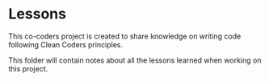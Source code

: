 # Lessons

This co-coders project is created to share knowledge on writing code following Clean Coders principles.

This folder will contain notes about all the lessons learned when working on this project.
